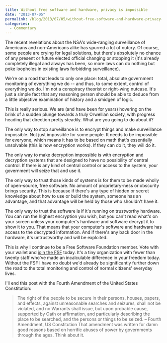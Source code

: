 ```yaml
---
title: Without free software and hardware, privacy is impossible
date: "2013-07-05"
permalink: /blog/2013/07/05/without-free-software-and-hardware-privacy-is-impossible/
categories:
  - Commentary
---
```

The recent revelations about the NSA's wide-ranging surveillance of Americans and non-Americans alike has spurred a lot of outcry. Of course, some people are crying for legal solutions, but there's absolutely no chance of any present or future elected official changing or stopping it (it's already completely illegal and always has been, so more laws can do nothing but poke loopholes in existing laws forbidding surveillance).

We're on a road that leads to only one place: total, absolute government monitoring of everything we do -- and thus, to some extent, control of everything we do. I'm not a conspiracy theorist or right-wing nutcase. It's just a simple fact that any reasoning person should be able to deduce from a little objective examination of history and a smidgen of logic.

This is really serious. We are (and have been for years) hovering on the brink of a sudden plunge towards a truly Orwellian society, with progress heading that direction pretty steadily. What are you going to do about it?

The only way to stop surveillance is to encrypt things and make surveillance impossible. Not just impossible for some people. It needs to be impossible for everyone, which means it has to be based on math that's essentially unsolvable (this is how encryption works). If they can do it, they will do it.

The only way to make decryption impossible is with encryption and decryption systems that are designed to have no possibility of central control. If there is any kind of central control or access to the system, your government will seize that and use it.

The only way to trust those kinds of systems is for them to be made wholly of open-source, free software. No amount of proprietary-ness or obscurity brings security. This is because if there's any type of hidden or secret knowledge about how to use or build the system, someone has an advantage, and that advantage will be held by those who shouldn't have it.

The only way to trust the software is if it's running on trustworthy hardware. You can run the highest encryption you wish, but you can't read what's on your screen unless your computer's hardware and software decrypt it to show it to you. That means that your computer's software and hardware has access to the decrypted information. And if there's any back door in the hardware, it's untrustworthy and will be exploited.

This is why I continue to be a Free Software Foundation member. Vote with your wallet and [join the FSF][1] today. It's a tiny organization with fewer than twenty staff who've made an incalculable difference in your freedom today. Without the FSF I have no doubt we'd already be significantly further down the road to the total monitoring and control of normal citizens' everyday lives.

I'll end this post with the Fourth Amendment of the United States Constitution:

> The right of the people to be secure in their persons, houses, papers, and effects, against unreasonable searches and seizures, shall not be violated, and no Warrants shall issue, but upon probable cause, supported by Oath or affirmation, and particularly describing the place to be searched, and the persons or things to be seized. &#8211; Fourth Amendment, US Constitution
That amendment was written for damn good reasons based on horrific abuses of power by governments through the ages. Think about it.

 [1]: http://www.fsf.org/
